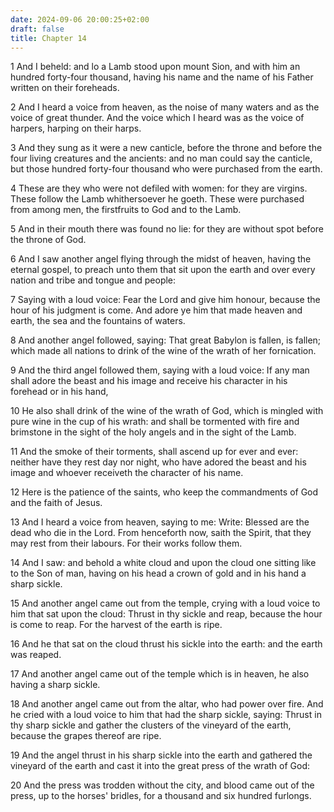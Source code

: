 ```yaml
---
date: 2024-09-06 20:00:25+02:00
draft: false
title: Chapter 14
---
```




1 And I beheld: and lo a Lamb stood upon mount Sion, and with him an hundred forty-four thousand, having his name and the name of his Father written on their foreheads.

2 And I heard a voice from heaven, as the noise of many waters and as the voice of great thunder. And the voice which I heard was as the voice of harpers, harping on their harps.

3 And they sung as it were a new canticle, before the throne and before the four living creatures and the ancients: and no man could say the canticle, but those hundred forty-four thousand who were purchased from the earth.

4 These are they who were not defiled with women: for they are virgins. These follow the Lamb whithersoever he goeth. These were purchased from among men, the firstfruits to God and to the Lamb.

5 And in their mouth there was found no lie: for they are without spot before the throne of God.

6 And I saw another angel flying through the midst of heaven, having the eternal gospel, to preach unto them that sit upon the earth and over every nation and tribe and tongue and people:

7 Saying with a loud voice: Fear the Lord and give him honour, because the hour of his judgment is come. And adore ye him that made heaven and earth, the sea and the fountains of waters.

8 And another angel followed, saying: That great Babylon is fallen, is fallen; which made all nations to drink of the wine of the wrath of her fornication.

9 And the third angel followed them, saying with a loud voice: If any man shall adore the beast and his image and receive his character in his forehead or in his hand,

10 He also shall drink of the wine of the wrath of God, which is mingled with pure wine in the cup of his wrath: and shall be tormented with fire and brimstone in the sight of the holy angels and in the sight of the Lamb.

11 And the smoke of their torments, shall ascend up for ever and ever: neither have they rest day nor night, who have adored the beast and his image and whoever receiveth the character of his name.

12 Here is the patience of the saints, who keep the commandments of God and the faith of Jesus.

13 And I heard a voice from heaven, saying to me: Write: Blessed are the dead who die in the Lord. From henceforth now, saith the Spirit, that they may rest from their labours. For their works follow them.

14 And I saw: and behold a white cloud and upon the cloud one sitting like to the Son of man, having on his head a crown of gold and in his hand a sharp sickle.

15 And another angel came out from the temple, crying with a loud voice to him that sat upon the cloud: Thrust in thy sickle and reap, because the hour is come to reap. For the harvest of the earth is ripe.

16 And he that sat on the cloud thrust his sickle into the earth: and the earth was reaped.

17 And another angel came out of the temple which is in heaven, he also having a sharp sickle.

18 And another angel came out from the altar, who had power over fire. And he cried with a loud voice to him that had the sharp sickle, saying: Thrust in thy sharp sickle and gather the clusters of the vineyard of the earth, because the grapes thereof are ripe.

19 And the angel thrust in his sharp sickle into the earth and gathered the vineyard of the earth and cast it into the great press of the wrath of God:

20 And the press was trodden without the city, and blood came out of the press, up to the horses' bridles, for a thousand and six hundred furlongs.

